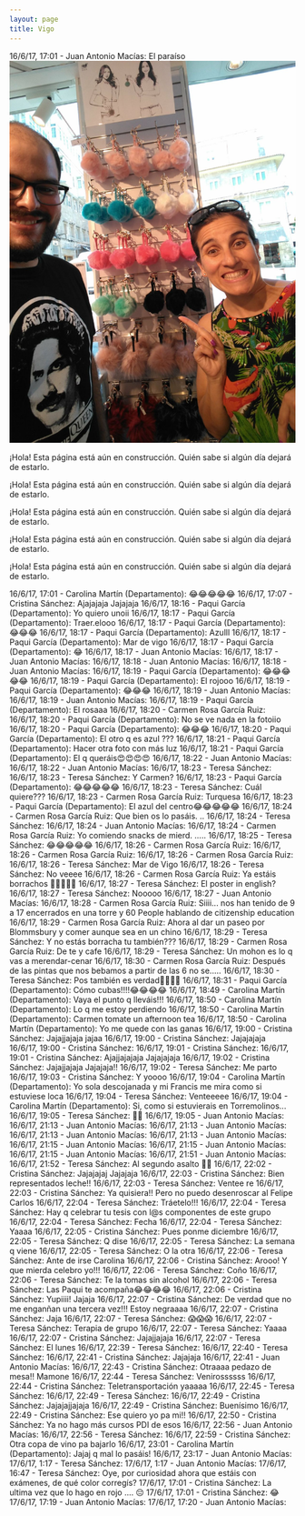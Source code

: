 ```yaml
---
layout: page
title: Vigo
---
```


<p class="message">
 16/6/17, 17:01 - Juan Antonio Macías: El paraíso
<img src="/images/whatsapp/1.jpeg" alt="1" style="">
</p>
<p class="message">
 ¡Hola! Esta página está aún en construcción. Quién sabe si algún día dejará de estarlo. 
</p><p class="message">
 ¡Hola! Esta página está aún en construcción. Quién sabe si algún día dejará de estarlo. 
</p><p class="message">
 ¡Hola! Esta página está aún en construcción. Quién sabe si algún día dejará de estarlo. 
</p><p class="message">
 ¡Hola! Esta página está aún en construcción. Quién sabe si algún día dejará de estarlo. 
</p><p class="message">
 ¡Hola! Esta página está aún en construcción. Quién sabe si algún día dejará de estarlo. 
</p>


16/6/17, 17:01 - Carolina Martín (Departamento): 😂😂😂😂😂
16/6/17, 17:07 - Cristina Sánchez: Ajajajaja Jajajaja
16/6/17, 18:16 - Paqui García (Departamento): Yo quiero unoii
16/6/17, 18:17 - Paqui García (Departamento): Traer.elooo
16/6/17, 18:17 - Paqui García (Departamento): 😂😂😂
16/6/17, 18:17 - Paqui García (Departamento): Azulll
16/6/17, 18:17 - Paqui García (Departamento): Mar de vigo
16/6/17, 18:17 - Paqui García (Departamento): 😂
16/6/17, 18:17 - Juan Antonio Macías: <Archivo omitido>
16/6/17, 18:17 - Juan Antonio Macías: <Archivo omitido>
16/6/17, 18:18 - Juan Antonio Macías: <Archivo omitido>
16/6/17, 18:18 - Juan Antonio Macías: <Archivo omitido>
16/6/17, 18:19 - Paqui García (Departamento): 😂😂😂😂😂
16/6/17, 18:19 - Paqui García (Departamento): El rojooo
16/6/17, 18:19 - Paqui García (Departamento): 😂😂😂
16/6/17, 18:19 - Juan Antonio Macías: <Archivo omitido>
16/6/17, 18:19 - Juan Antonio Macías: <Archivo omitido>
16/6/17, 18:19 - Paqui García (Departamento): El rosaaa
16/6/17, 18:20 - Carmen Rosa García Ruiz: <Archivo omitido>
16/6/17, 18:20 - Paqui García (Departamento): No se ve nada en la fotoiio
16/6/17, 18:20 - Paqui García (Departamento): 😂😂😂
16/6/17, 18:20 - Paqui García (Departamento): El otro q es azul ???
16/6/17, 18:21 - Paqui García (Departamento): Hacer otra foto con más luz
16/6/17, 18:21 - Paqui García (Departamento): El q queráis😍😍😍😍
16/6/17, 18:22 - Juan Antonio Macías: <Archivo omitido>
16/6/17, 18:22 - Juan Antonio Macías: <Archivo omitido>
16/6/17, 18:23 - Teresa Sánchez: <Archivo omitido>
16/6/17, 18:23 - Teresa Sánchez: Y Carmen?
16/6/17, 18:23 - Paqui García (Departamento): 😂😂😂😂😂
16/6/17, 18:23 - Teresa Sánchez: Cuál quiere???
16/6/17, 18:23 - Carmen Rosa García Ruiz: Turquesa
16/6/17, 18:23 - Paqui García (Departamento): El azul del centro😂😂😂😂😂
16/6/17, 18:24 - Carmen Rosa García Ruiz: Que bien os lo pasáis. ..
16/6/17, 18:24 - Teresa Sánchez: <Archivo omitido>
16/6/17, 18:24 - Juan Antonio Macías: <Archivo omitido>
16/6/17, 18:24 - Carmen Rosa García Ruiz: Yo comiendo snacks de mierd. .....
16/6/17, 18:25 - Teresa Sánchez: 😂😂😂😂😂
16/6/17, 18:26 - Carmen Rosa García Ruiz: <Archivo omitido>
16/6/17, 18:26 - Carmen Rosa García Ruiz: <Archivo omitido>
16/6/17, 18:26 - Carmen Rosa García Ruiz: <Archivo omitido>
16/6/17, 18:26 - Teresa Sánchez: Mar de Vigo
16/6/17, 18:26 - Teresa Sánchez: No veeee
16/6/17, 18:26 - Carmen Rosa García Ruiz: Ya estáis borrachos 🤣🤣🤣🤣🤣
16/6/17, 18:27 - Teresa Sánchez: El poster in english?
16/6/17, 18:27 - Teresa Sánchez: Nooooo
16/6/17, 18:27 - Juan Antonio Macías: <Archivo omitido>
16/6/17, 18:28 - Carmen Rosa García Ruiz: Siiii... nos han tenido de 9 a 17 encerrados en una torre y 60 People hablando de citizenship education
16/6/17, 18:29 - Carmen Rosa García Ruiz: Ahora al dar un paseo por Blommsbury y comer aunque sea en un chino
16/6/17, 18:29 - Teresa Sánchez: Y no estás borracha tu también???
16/6/17, 18:29 - Carmen Rosa García Ruiz: De te y cafe
16/6/17, 18:29 - Teresa Sánchez: Un mohon es lo q vas a merendar-cenar
16/6/17, 18:30 - Carmen Rosa García Ruiz: Después de las pintas que nos bebamos a partir de las 6 no se.....
16/6/17, 18:30 - Teresa Sánchez: Pos también es verdad🍺🍺🍺🍺
16/6/17, 18:31 - Paqui García (Departamento): Cómo cubas!!!!😂😂😂😂
16/6/17, 18:49 - Carolina Martín (Departamento): Vaya el punto q lleváis!!!
16/6/17, 18:50 - Carolina Martín (Departamento): Lo q me estoy perdiendo
16/6/17, 18:50 - Carolina Martín (Departamento): Carmen tomate un afternoon tea
16/6/17, 18:50 - Carolina Martín (Departamento): Yo me quede con las ganas
16/6/17, 19:00 - Cristina Sánchez: Jajajjajaja jajaa
16/6/17, 19:00 - Cristina Sánchez: Jajajajaja
16/6/17, 19:00 - Cristina Sánchez: <Archivo omitido>
16/6/17, 19:01 - Cristina Sánchez: <Archivo omitido>
16/6/17, 19:01 - Cristina Sánchez: Ajajjajajaja Jajajajaja
16/6/17, 19:02 - Cristina Sánchez: Jajajjajaja Jajajaja!!
16/6/17, 19:02 - Teresa Sánchez: Me parto
16/6/17, 19:03 - Cristina Sánchez: Y yoooo
16/6/17, 19:04 - Carolina Martín (Departamento): Yo sola descojanada y mi Francis me mira como si estuviese loca
16/6/17, 19:04 - Teresa Sánchez: Venteeeee
16/6/17, 19:04 - Carolina Martín (Departamento): Si, como si estuvierais en Torremolinos...
16/6/17, 19:05 - Teresa Sánchez: 🙋🏼
16/6/17, 19:05 - Juan Antonio Macías: <Archivo omitido>
16/6/17, 21:13 - Juan Antonio Macías: <Archivo omitido>
16/6/17, 21:13 - Juan Antonio Macías: <Archivo omitido>
16/6/17, 21:13 - Juan Antonio Macías: <Archivo omitido>
16/6/17, 21:13 - Juan Antonio Macías: <Archivo omitido>
16/6/17, 21:15 - Juan Antonio Macías: <Archivo omitido>
16/6/17, 21:15 - Juan Antonio Macías: <Archivo omitido>
16/6/17, 21:15 - Juan Antonio Macías: <Archivo omitido>
16/6/17, 21:51 - Juan Antonio Macías: <Archivo omitido>
16/6/17, 21:52 - Teresa Sánchez: Al segundo asalto 💪🏼
16/6/17, 22:02 - Cristina Sánchez: Jajajajaj Jajajaja
16/6/17, 22:03 - Cristina Sánchez: Bien representados leche!!
16/6/17, 22:03 - Teresa Sánchez: Ventee re
16/6/17, 22:03 - Cristina Sánchez: Ya quisiera!! Pero no puedo desenroscar al Felipe Carlos
16/6/17, 22:04 - Teresa Sánchez: Tráetelo!!!
16/6/17, 22:04 - Teresa Sánchez: Hay q celebrar tu tesis con l@s componentes de este grupo
16/6/17, 22:04 - Teresa Sánchez: Fecha
16/6/17, 22:04 - Teresa Sánchez: Yaaaa
16/6/17, 22:05 - Cristina Sánchez: Pues ponme diciembre
16/6/17, 22:05 - Teresa Sánchez: Q dise
16/6/17, 22:05 - Teresa Sánchez: La semana q viene
16/6/17, 22:05 - Teresa Sánchez: O la otra
16/6/17, 22:06 - Teresa Sánchez: Ante de irse Carolina
16/6/17, 22:06 - Cristina Sánchez: Arooo! Y que mierda celebro yo!!!
16/6/17, 22:06 - Teresa Sánchez: Coño
16/6/17, 22:06 - Teresa Sánchez: Te la tomas sin alcohol
16/6/17, 22:06 - Teresa Sánchez: Las Paqui te acompaña😂😂😂😂
16/6/17, 22:06 - Cristina Sánchez: Yupiiii! Jajaja
16/6/17, 22:07 - Cristina Sánchez: De verdad que no me enganñan una tercera vez!!! 
Estoy negraaaa
16/6/17, 22:07 - Cristina Sánchez: Jaja
16/6/17, 22:07 - Teresa Sánchez: 😱😱😱
16/6/17, 22:07 - Teresa Sánchez: Terapia de grupo
16/6/17, 22:07 - Teresa Sánchez: Yaaaa
16/6/17, 22:07 - Cristina Sánchez: Jajajjajaja
16/6/17, 22:07 - Teresa Sánchez: El lunes
16/6/17, 22:39 - Teresa Sánchez: <Archivo omitido>
16/6/17, 22:40 - Teresa Sánchez: <Archivo omitido>
16/6/17, 22:41 - Cristina Sánchez: Jajajaja
16/6/17, 22:41 - Juan Antonio Macías: <Archivo omitido>
16/6/17, 22:43 - Cristina Sánchez: Otraaaa pedazo de mesa!! Mamone
16/6/17, 22:44 - Teresa Sánchez: Venirossssss
16/6/17, 22:44 - Cristina Sánchez: Teletransportación yaaaaa
16/6/17, 22:45 - Teresa Sánchez: <Archivo omitido>
16/6/17, 22:49 - Teresa Sánchez: <Archivo omitido>
16/6/17, 22:49 - Cristina Sánchez: Jajajajjajaja
16/6/17, 22:49 - Cristina Sánchez: Buenísimo
16/6/17, 22:49 - Cristina Sánchez: Ese quiero yo pa mi!!
16/6/17, 22:50 - Cristina Sánchez: Ya no hago más cursos PDI de esos
16/6/17, 22:56 - Juan Antonio Macías: <Archivo omitido>
16/6/17, 22:56 - Teresa Sánchez: <Archivo omitido>
16/6/17, 22:59 - Cristina Sánchez: Otra copa de vino pa bajarlo
16/6/17, 23:01 - Carolina Martín (Departamento): Jajaj q mal lo pasáis!
16/6/17, 23:17 - Juan Antonio Macías: <Archivo omitido>
17/6/17, 1:17 - Teresa Sánchez: <Archivo omitido>
17/6/17, 1:17 - Juan Antonio Macías: <Archivo omitido>
17/6/17, 16:47 - Teresa Sánchez: Oye, por curiosidad ahora que estáis con exámenes, de qué color corregís?
17/6/17, 17:01 - Cristina Sánchez: La ultima vez que lo hago en rojo .... 😔
17/6/17, 17:01 - Cristina Sánchez: 😂
17/6/17, 17:19 - Juan Antonio Macías: <Archivo omitido>
17/6/17, 17:20 - Juan Antonio Macías: <Archivo omitido>
